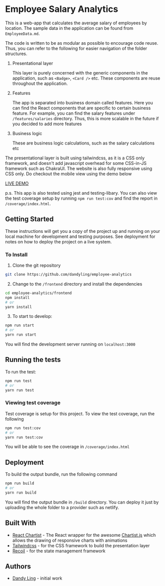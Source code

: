 # Employee Salary Analytics

This is a web-app that calculates the average salary of employees by location. The sample data in the application can be found from `EmployeeData.md`.

The code is written to be as modular as possible to encourage code reuse. Thus, you can refer to the following for easier navigation of the folder structures.

1. Presentational layer

   This layer is purely concerned with the generic components in the application, such as `<Badge>`, `<Card />` etc. These components are reuse throughout the application.

2. Features

   The app is separated into business domain called features. Here you can find the React components that are specific to certain business feature. For example, you can find the salary features under `/features/salaries` directory. Thus, this is more scalable in the future if you decided to add more features

3. Business logic

   These are business logic calculations, such as the salary calculations etc

The presentational layer is built using tailwindcss, as it is a CSS only framework, and doesn't add javascript overhead for some CSS-in-JS framework such as ChakraUI. The website is also fully responsive using CSS only. Do checkout the mobile view using the demo below

[LIVE DEMO](https://employee-analytics.netlify.app/)

p.s. This app is also tested using jest and testing-libary. You can also view the test coverage setup by running `npm run test:cov` and find the report in `/coverage/index.html`.

## Getting Started

These instructions will get you a copy of the project up and running on your local machine for development and testing purposes. See deployment for notes on how to deploy the project on a live system.

### To Install

1. Clone the git repository

```bash
git clone https://github.com/dandyling/employee-analytics
```

2. Change to the `/frontend` directory and install the dependencies

```bash
cd employee-analytics/frontend
npm install
# or
yarn install
```

3. To start to develop:

```bash
npm run start
# or
yarn run start
```

You will find the development server running on `localhost:3000`

## Running the tests

To run the test:

```bash
npm run test
# or
yarn run test
```

### Viewing test coverage

Test coverage is setup for this project. To view the test coverage, run the following

```bash
npm run test:cov
# or
yarn run test:cov
```

You will be able to see the coverage in `/coverage/index.html`

## Deployment

To build the output bundle, run the following command

```bash
npm run build
# or
yarn run build
```

You will find the output bundle in `/build` directory. You can deploy it just by uploading the whole folder to a provider such as netlify.

## Built With

- [React Chartist](https://www.npmjs.com/package/react-chartist) - The React wrapper for the awesome [Chartist.js](http://gionkunz.github.io/chartist-js/) which allows the drawing of responsive charts with animations
- [Tailwindcss](https://tailwindcss.com/) - for the CSS framework to build the presentation layer
- [Recoil](https://recoiljs.org/) - for the state management framework

## Authors

- [Dandy Ling](https://github.com/dandyling/) - initial work
